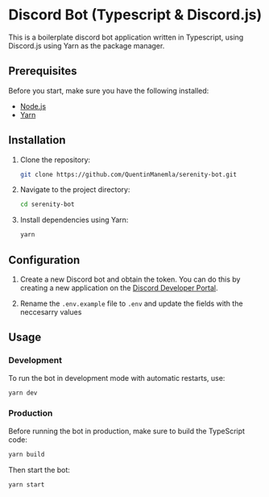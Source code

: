 # Discord Bot (Typescript & Discord.js)

This is a boilerplate discord bot application written in Typescript, using Discord.js using Yarn as the package manager.

## Prerequisites

Before you start, make sure you have the following installed:

- [Node.js](https://nodejs.org/)
- [Yarn](https://yarnpkg.com/)

## Installation

1. Clone the repository:

   ```bash
   git clone https://github.com/QuentinManemla/serenity-bot.git
   ```

2. Navigate to the project directory:

   ```bash
   cd serenity-bot
   ```

3. Install dependencies using Yarn:

   ```bash
   yarn
   ```

 ## Configuration

1. Create a new Discord bot and obtain the token. You can do this by creating a new application on the [Discord Developer Portal](https://discord.com/developers/applications).

2. Rename the `.env.example` file to `.env` and update the fields with the neccesarry values

## Usage

### Development

To run the bot in development mode with automatic restarts, use:

```bash
yarn dev
```

### Production

Before running the bot in production, make sure to build the TypeScript code:

```bash
yarn build
```

Then start the bot:

```bash
yarn start
```
